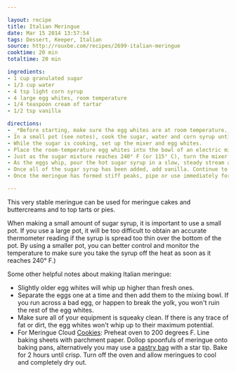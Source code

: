 ```yaml
---

layout: recipe
title: Italian Meringue
date: Mar 15 2014 13:57:54
tags: Dessert, Keeper, Italian
source: http://rouxbe.com/recipes/2699-italian-meringue
cooktime: 20 min
totaltime: 20 min

ingredients:
- 1 cup granulated sugar
- 1/3 cup water
- 4 tsp light corn syrup
- 4 large egg whites, room temperature
- 1/4 teaspoon cream of tartar
- 1/2 tsp vanilla

directions:
- _*Before starting, make sure the egg whites are at room temperature._
- In a small pot (see notes), cook the sugar, water and corn syrup until it reaches the soft ball stage (240° F or 115° C).
- While the sugar is cooking, set up the mixer and egg whites.
- Place the room-temperature egg whites into the bowl of an electric mixer. Attach the wire whisk to the mixer. Add cream of tartar.
- Just as the sugar mixture reaches 240° F (or 115° C), turn the mixer on high speed.
- As the eggs whip, pour the hot sugar syrup in a slow, steady stream along the side of the bowl. Make sure to not pour the syrup onto the wire whisk. This will cause the syrup to splatter and cause lumps.
- Once all of the sugar syrup has been added, add vanilla. Continue to whip the meringue until it has cooled completely and has formed stiff peaks.
- Once the meringue has formed stiff peaks, pipe or use immediately for your dessert.

---
```


This very stable meringue can be used for meringue cakes and buttercreams and to top tarts or pies.

When making a small amount of sugar syrup, it is important to use a small pot. If you use a large pot, it will be too difficult to obtain an accurate thermometer reading if the syrup is spread too thin over the bottom of the pot. By using a smaller pot, you can better control and monitor the temperature to make sure you take the syrup off the heat as soon as it reaches 240° F.)

Some other helpful notes about making Italian meringue:

* Slightly older egg whites will whip up higher than fresh ones.
* Separate the eggs one at a time and then add them to the mixing bowl. If you run across a bad egg, or happen to break the yolk, you won't ruin the rest of the egg whites.
* Make sure all of your equipment is squeaky clean. If there is any trace of fat or dirt, the egg whites won't whip up to their maximum potential.
* For Meringue Cloud [Cookies](http://www.foodterms.com/encyclopedia/cookie/index.html): Preheat oven to 200 degrees F. Line baking sheets with parchment paper. Dollop spoonfuls of meringue onto baking pans, alternatively you may use a [pastry bag](http://www.foodterms.com/encyclopedia/pastry-bag/index.html) with a star tip. Bake for 2 hours until crisp. Turn off the oven and allow meringues to cool and completely dry out.
